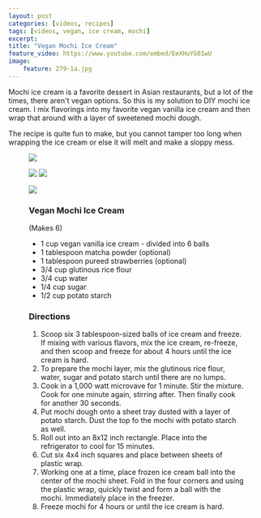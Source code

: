 ```yaml
---
layout: post
categories: [videos, recipes]
tags: [videos, vegan, ice cream, mochi]
excerpt: 
title: "Vegan Mochi Ice Cream"
feature_video: https://www.youtube.com/embed/EeXHuYG01wU
image:
    feature: 279-1a.jpg
---
```


Mochi ice cream is a favorite dessert in Asian restaurants, but a lot of the times, there aren't vegan options.  So this is my solution to DIY mochi ice cream.  I mix flavorings into my favorite vegan vanilla ice cream and then wrap that around with a layer of sweetened mochi dough.

The recipe is quite fun to make, but you cannot tamper too long when wrapping the ice cream or else it will melt and make a sloppy mess.

<figure>
    <img src="/images/279-1.jpg">
</figure> 

<figure class="half">
<img src="/images/279-9.jpg">
<img src="/images/279-10.jpg">
</figure>

<figure>
    <img src="/images/279-2.jpg">
</figure> 

<figure class="ingredients" markdown="1">

### Vegan Mochi Ice Cream

(Makes 6)

- 1 cup vegan vanilla ice cream - divided into 6 balls
- 1 tablespoon matcha powder (optional)
- 1 tablespoon pureed strawberries (optional)
- 3/4 cup glutinous rice flour
- 3/4 cup water
- 1/4 cup sugar
- 1/2 cup potato starch

</figure>

<figure class="directions" markdown="1">

### Directions

1. Scoop six 3 tablespoon-sized balls of ice cream and freeze.  If mixing with various flavors, mix the ice cream, re-freeze, and then scoop and freeze for about 4 hours until the ice cream is hard.
2. To prepare the mochi layer, mix the glutinous rice flour, water, sugar and potato starch until there are no lumps.
3. Cook in a 1,000 watt microvave for 1 minute. Stir the mixture.  Cook for one minute again, stirring after.  Then finally cook for another 30 seconds.  
4. Put mochi dough onto a sheet tray dusted with a layer of potato starch.  Dust the top fo the mochi with potato starch as well.
5. Roll out into an 8x12 inch rectangle.  Place into the refrigerator to cool for 15 minutes.
6. Cut six 4x4 inch squares and place between sheets of plastic wrap.
7. Working one at a time, place frozen ice cream ball into the center of the mochi sheet.  Fold in the four corners and using the plastic wrap, quickly twist and form a ball with the mochi.  Immediately place in the freezer.
8. Freeze mochi for 4 hours or until the ice cream is hard.

</figure>